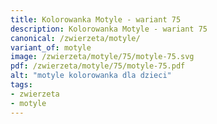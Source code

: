 ```yaml
---
title: Kolorowanka Motyle - wariant 75
description: Kolorowanka Motyle - wariant 75
canonical: /zwierzeta/motyle/
variant_of: motyle
image: /zwierzeta/motyle/75/motyle-75.svg
pdf: /zwierzeta/motyle/75/motyle-75.pdf
alt: "motyle kolorowanka dla dzieci"
tags:
- zwierzeta
- motyle
---
```

